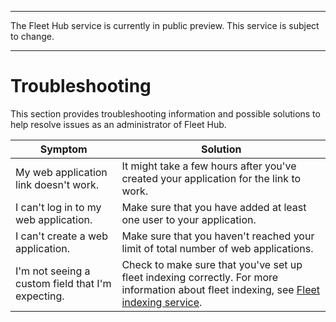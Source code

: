 --------

 The Fleet Hub service is currently in public preview\. This service is subject to change\.

--------

# Troubleshooting<a name="aws-iot-monitor-admin-troubleshoot"></a>

This section provides troubleshooting information and possible solutions to help resolve issues as an administrator of Fleet Hub\.


| Symptom | Solution | 
| --- | --- | 
| My web application link doesn't work\. | It might take a few hours after you've created your application for the link to work\. | 
| I can't log in to my web application\. | Make sure that you have added at least one user to your application\. | 
| I can't create a web application\. | Make sure that you haven't reached your limit of total number of web applications\. | 
| I'm not seeing a custom field that I'm expecting\. | Check to make sure that you've set up fleet indexing correctly\. For more information about fleet indexing, see [Fleet indexing service](https://docs.aws.amazon.com/iot/latest/developerguide/iot-indexing.html)\. | 